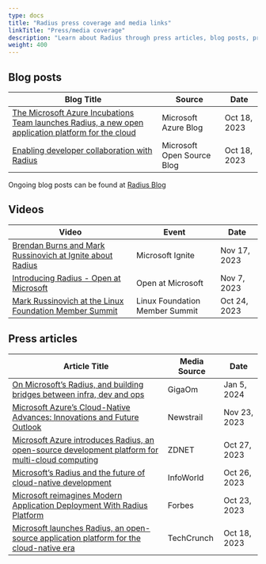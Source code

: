 ```yaml
---
type: docs
title: "Radius press coverage and media links"
linkTitle: "Press/media coverage"
description: "Learn about Radius through press articles, blog posts, presentation and other coverage of Radius"
weight: 400
---
```


## Blog posts

| Blog Title | Source | Date |
|------------|--------|------|
| [The Microsoft Azure Incubations Team launches Radius, a new open application platform for the cloud](https://azure.microsoft.com/en-us/blog/the-microsoft-azure-incubations-team-launches-radius-a-new-open-application-platform-for-the-cloud/) | Microsoft Azure Blog | Oct 18, 2023 |
| [Enabling developer collaboration with Radius](https://cloudblogs.microsoft.com/opensource/2023/10/18/enabling-developer-collaboration-with-radius/) | Microsoft Open Source Blog | Oct 18, 2023 |

Ongoing blog posts can be found at [Radius Blog](https://blog.radapp.io)

## Videos

| Video | Event | Date |
|-------|-------|------|
| [Brendan Burns and Mark Russinovich at Ignite about Radius](https://www.youtube.com/watch?v=gaG77PiYv5w&ab_channel=MicrosoftIgnite)| Microsoft Ignite | Nov 17, 2023 |
| [Introducing Radius - Open at Microsoft ](https://www.youtube.com/watch?v=mT_NWFnYn0A)| Open at Microsoft | Nov 7, 2023 |
| [Mark Russinovich at the Linux Foundation Member Summit](https://aka.ms/radius-lfms)|Linux Foundation Member Summit | Oct 24, 2023 |

## Press articles

| Article Title | Media Source | Date |
|---------------|--------------|------|
| [On Microsoft’s Radius, and building bridges between infra, dev and ops](https://gigaom.com/2024/01/05/on-microsofts-radius-and-building-bridges-between-infra-dev-and-ops/) | GigaOm | Jan 5, 2024 |
| [Microsoft Azure’s Cloud-Native Advances: Innovations and Future Outlook](https://www.newstrail.com/microsoft-azures/) | Newstrail | Nov 23, 2023 |
| [Microsoft Azure introduces Radius, an open-source development platform for multi-cloud computing](https://www.zdnet.com/article/microsoft-azure-introduces-radius-an-open-source-development-platform-for-multi-cloud-computing/)| ZDNET | Oct 27, 2023 |
| [Microsoft’s Radius and the future of cloud-native development](https://www.infoworld.com/article/3709448/microsofts-radius-and-the-future-of-cloud-native-development.html)| InfoWorld | Oct 26, 2023 |
| [Microsoft reimagines Modern Application Deployment With Radius Platform](https://www.forbes.com/sites/janakirammsv/2023/10/23/microsoft-reimagines-modern-application-deployment-with-radius-platform/?sh=6a78a37c76d7)| Forbes | Oct 23, 2023 |
| [ Microsoft launches Radius, an open-source application platform for the cloud-native era](https://techcrunch.com/2023/10/18/microsoft-launches-radius-an-open-source-application-platform-for-the-cloud/)| TechCrunch | Oct 18, 2023 |
